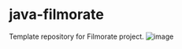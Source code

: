 # java-filmorate
Template repository for Filmorate project.
![image](https://disk.yandex.ru/client/disk?idApp=client&dialog=slider&idDialog=%2Fdisk%2FS.png)